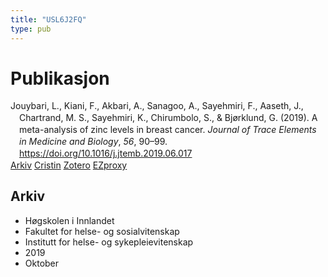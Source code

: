 ```yaml
---
title: "USL6J2FQ"
type: pub
---
```

<h1>Publikasjon</h1>
<article id="csl-bib-container-USL6J2FQ" class="csl-bib-container">
  <div class="csl-bib-body" style="line-height: 1.35; padding-left: 1em; text-indent:-1em;">
  <div class="csl-entry">Jouybari, L., Kiani, F., Akbari, A., Sanagoo, A., Sayehmiri, F., Aaseth, J., Chartrand, M. S., Sayehmiri, K., Chirumbolo, S., &amp; Bj&#xF8;rklund, G. (2019). A meta-analysis of zinc levels in breast cancer. <i>Journal of Trace Elements in Medicine and Biology</i>, <i>56</i>, 90&#x2013;99. <a href="https://doi.org/10.1016/j.jtemb.2019.06.017">https://doi.org/10.1016/j.jtemb.2019.06.017</a></div>
</div>
  <div class="csl-bib-buttons">
    <a href="#taxonomy-article-USL6J2FQ" class="csl-bib-button">Arkiv</a>
    <a href alt="Cristin URL" class="csl-bib-button">Cristin</a>
    <a href alt="Zotero URL" class="csl-bib-button">Zotero</a>
    <a href="http://ezproxy.inn.no/login?url=https://doi.org/10.1016/j.jtemb.2019.06.017" class="csl-bib-button">EZproxy</a>
  </div>
  <div id="csl-bib-meta-container-USL6J2FQ"></div>
</article>
<div id="csl-bib-meta-USL6J2FQ" class="csl-bib-meta">
  <article id="taxonomy-article-USL6J2FQ" class="taxonomy-article">
    <h1>Arkiv</h1>
    <ul>
      <li>Høgskolen i Innlandet</li>
      <li>Fakultet for helse- og sosialvitenskap</li>
      <li>Institutt for helse- og sykepleievitenskap</li>
      <li>2019</li>
      <li>Oktober</li>
    </ul>
  </article>
</div>
